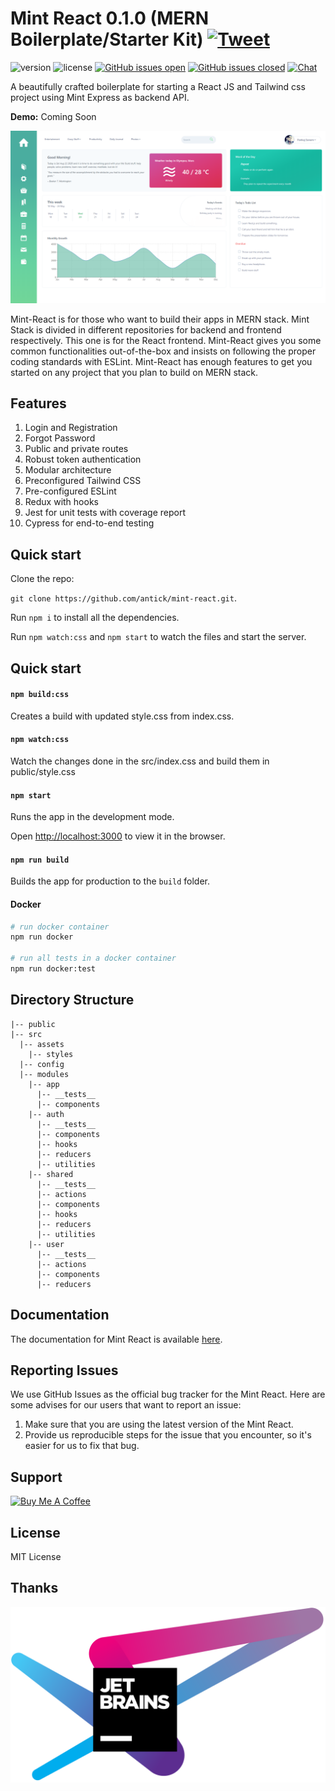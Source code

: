 # Mint React 0.1.0 (MERN Boilerplate/Starter Kit) [![Tweet](https://img.shields.io/twitter/url/http/shields.io.svg?style=social&logo=twitter)](https://twitter.com/intent/tweet?url=https%3A%2F%2Fgithub.com%2Fantick%2Fmint-react&text=React-boilerplate&hashtags=react%2Ctailwindcss%2Creactjs)

![version](https://img.shields.io/badge/version-0.1.0-teal.svg) ![license](https://img.shields.io/badge/license-MIT-teal.svg) [![GitHub issues open](https://img.shields.io/github/issues/antick/mint-react.svg?maxAge=2592000)]() [![GitHub issues closed](https://img.shields.io/github/issues-closed-raw/antick/mint-react.svg?maxAge=2592000)]()  [![Chat](https://img.shields.io/badge/chat-on%20discord-7289da.svg)](https://discord.gg/6jgSTR2pAF)

A beautifully crafted boilerplate for starting a React JS and Tailwind css project using Mint Express as backend API.

**Demo:** Coming Soon

<p align="center">
    <img src="public/images/preview.png" alt="React Mint Preview"/>
</p>

Mint-React is for those who want to build their apps in MERN stack. Mint Stack
is divided in different repositories for backend and frontend respectively. This
one is for the React frontend. Mint-React gives you some common functionalities
out-of-the-box and insists on following the proper coding standards with ESLint.
Mint-React has enough features to get you started on any project that you plan to
build on MERN stack.

## Features

1. Login and Registration
2. Forgot Password
3. Public and private routes
4. Robust token authentication
5. Modular architecture
6. Preconfigured Tailwind CSS
7. Pre-configured ESLint
8. Redux with hooks
9. Jest for unit tests with coverage report
10. Cypress for end-to-end testing

## Quick start

Clone the repo:

`git clone https://github.com/antick/mint-react.git`.

Run `npm i` to install all the dependencies.

Run `npm watch:css` and `npm start` to watch the files and start the server.

## Quick start

#### `npm build:css`

Creates a build with updated style.css from index.css.

#### `npm watch:css`

Watch the changes done in the src/index.css and build them in public/style.css

#### `npm start`

Runs the app in the development mode.

Open [http://localhost:3000](http://localhost:3000) to view it in the browser.

#### `npm run build`

Builds the app for production to the `build` folder.

#### Docker

```bash
# run docker container
npm run docker

# run all tests in a docker container
npm run docker:test
```

## Directory Structure

```
|-- public
|-- src
  |-- assets
    |-- styles
  |-- config
  |-- modules
    |-- app
      |-- __tests__
      |-- components
    |-- auth
      |-- __tests__
      |-- components
      |-- hooks
      |-- reducers
      |-- utilities
    |-- shared
      |-- __tests__
      |-- actions
      |-- components
      |-- hooks
      |-- reducers
      |-- utilities
    |-- user
      |-- __tests__
      |-- actions
      |-- components
      |-- reducers
```

## Documentation

The documentation for Mint React is available [here](https://antick.github.io/mint).

## Reporting Issues

We use GitHub Issues as the official bug tracker for the Mint React. Here
are some advises for our users that want to report an issue:

1. Make sure that you are using the latest version of the Mint React.
2. Provide us reproducible steps for the issue that you encounter, so it's easier for us to fix that bug.

## Support

<a href="https://www.buymeacoffee.com/pankajsanam" target="_blank"><img src="https://cdn.buymeacoffee.com/buttons/default-orange.png" alt="Buy Me A Coffee" style="height: 25px !important;width: 50px !important;"></a>

## License

MIT License

## Thanks

<p style="text-align: center;">
  <a href="https://www.jetbrains.com/?from=mintreact">
    <img src="public/images/jetbrains.png" alt="Jetbrains" />
  </a>
</p>
